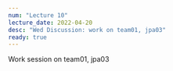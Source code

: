 ```yaml
---
num: "Lecture 10"
lecture_date: 2022-04-20
desc: "Wed Discussion: work on team01, jpa03"
ready: true
---
```


Work session on team01, jpa03
